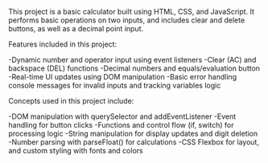This project is a basic calculator built using HTML, CSS, and JavaScript. It performs basic operations on two inputs, and includes clear and delete buttons, as well as a decimal point input.

Features included in this project:

-Dynamic number and operator input using event listeners
-Clear (AC) and backspace (DEL) functions
-Decimal numbers and equals/evaluation button
-Real-time UI updates using DOM manipulation
-Basic error handling console messages for invalid inputs and tracking variables logic

Concepts used in this project include:

-DOM manipulation with querySelector and addEventListener
-Event handling for button clicks
-Functions and control flow (if, switch) for processing logic
-String manipulation for display updates and digit deletion
-Number parsing with parseFloat() for calculations
-CSS Flexbox for layout, and custom styling with fonts and colors
